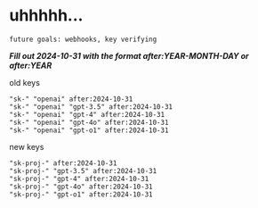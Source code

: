 # uhhhhh...

`future goals: webhooks, key verifying`



***Fill out 2024-10-31 with the format after:YEAR-MONTH-DAY or after:YEAR***

old keys
```
"sk-" "openai" after:2024-10-31
"sk-" "openai" "gpt-3.5" after:2024-10-31
"sk-" "openai" "gpt-4" after:2024-10-31
"sk-" "openai" "gpt-4o" after:2024-10-31
"sk-" "openai" "gpt-o1" after:2024-10-31
```

new keys
```
"sk-proj-" after:2024-10-31
"sk-proj-" "gpt-3.5" after:2024-10-31
"sk-proj-" "gpt-4" after:2024-10-31
"sk-proj-" "gpt-4o" after:2024-10-31
"sk-proj-" "gpt-o1" after:2024-10-31
```
